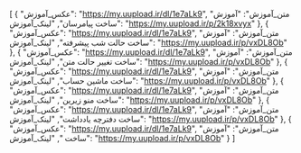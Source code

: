 [
  {
    "عکس_آموزش": "https://my.uupload.ir/dl/1e7aLk9",
    "متن_آموزش": "آموزش ساخت پیامرسان",
    "لینک_آموزش": "https://my.uupload.ir/p/2k18xvyx"
  },
  {
    "عکس_آموزش": "https://my.uupload.ir/dl/1e7aLk9",
    "متن_آموزش": "آموزش ساخت حالت شب پیشرفته",
    "لینک_آموزش": "https://my.uupload.ir/p/vxDL8Ob"
  },
  {
    "عکس_آموزش": "https://my.uupload.ir/dl/1e7aLk9",
    "متن_آموزش": "آموزش ساخت تغییر حالت متن",
    "لینک_آموزش": "https://my.uupload.ir/p/vxDL8Ob"
  },
  {
    "عکس_آموزش": "https://my.uupload.ir/dl/1e7aLk9",
    "متن_آموزش": "آموزش ساخت ماشین حساب",
    "لینک_آموزش": "https://my.uupload.ir/p/vxDL8Ob"
  },
  {
    "عکس_آموزش": "https://my.uupload.ir/dl/1e7aLk9",
    "متن_آموزش": "آموزش ساخت منو زیرین",
    "لینک_آموزش": "https://my.uupload.ir/p/vxDL8Ob"
  },
  {
    "عکس_آموزش": "https://my.uupload.ir/dl/1e7aLk9",
    "متن_آموزش": "آموزش ساخت دفترچه یادداشت",
    "لینک_آموزش": "https://my.uupload.ir/p/vxDL8Ob"
  },
  {
    "عکس_آموزش": "https://my.uupload.ir/dl/1e7aLk9",
    "متن_آموزش": "آموزش ساخت ",
    "لینک_آموزش": "https://my.uupload.ir/p/vxDL8Ob"
  }
]
